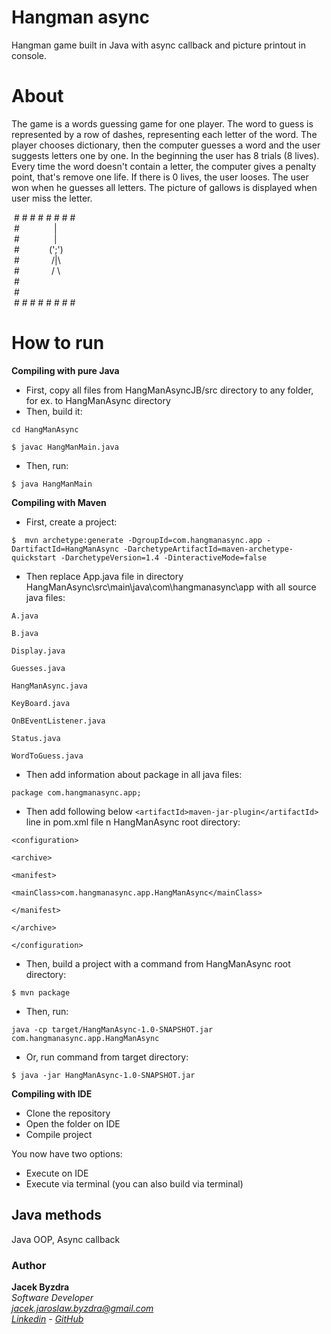 # Hangman async
Hangman game built in Java with async callback and picture printout in console.


# About
The game is a words guessing game for one player. 
The word to guess is represented by a row of dashes, representing each letter of the word.
The player chooses dictionary, then the computer guesses a word
and the user suggests letters one by one. 
In the beginning the user has 8 trials (8 lives).
Every time the word doesn't contain a letter, 
the computer gives a penalty point, that's remove one life.
If there is 0 lives, the user looses.
The user won when he guesses all letters.
The picture of gallows is displayed when user miss the letter.

&nbsp;# # # # # # # #   
&nbsp;#&nbsp;   &nbsp;  &nbsp;   &nbsp;   &nbsp;  &nbsp;  &nbsp;&nbsp;|   
&nbsp;#&nbsp;   &nbsp;  &nbsp;   &nbsp;   &nbsp;  &nbsp;  &nbsp;&nbsp;|   
&nbsp;#&nbsp;   &nbsp;  &nbsp;   &nbsp;   &nbsp;  &nbsp; (';')   
&nbsp;#&nbsp;   &nbsp;  &nbsp;   &nbsp;   &nbsp;  &nbsp;   &nbsp;/|\   
&nbsp;# &nbsp;   &nbsp;  &nbsp;   &nbsp;   &nbsp;  &nbsp; / \   
&nbsp;#   
&nbsp;#   
&nbsp;# # # # # # # #   



# How to run 
**Compiling with pure Java**    

- First, copy all files from HangManAsyncJB/src  directory to any folder, for ex. to HangManAsync directory
- Then, build it:     
```   
cd HangManAsync  
```   
```   
$ javac HangManMain.java  
```   

- Then, run:   
```   
$ java HangManMain   
```     
  
**Compiling with Maven**   

- First, create a project:
```
$  mvn archetype:generate -DgroupId=com.hangmanasync.app -DartifactId=HangManAsync -DarchetypeArtifactId=maven-archetype-quickstart -DarchetypeVersion=1.4 -DinteractiveMode=false    
```   

- Then replace App.java file in directory HangManAsync\src\main\java\com\hangmanasync\app with all source java files:  
```  
A.java  
```  
```  
B.java  
```   
```   
Display.java  
```   
```   
Guesses.java   
```   
```   
HangManAsync.java  
```   
```   
KeyBoard.java  
```   
```   
OnBEventListener.java  
```   
```   
Status.java  
```   
```   
WordToGuess.java  
```  

- Then add  information about package in all java files:     
```
package com.hangmanasync.app;    
```   

- Then add following   below ```<artifactId>maven-jar-plugin</artifactId> ```line in pom.xml file n HangManAsync root directory:   
```   
<configuration>   
```   
```   
<archive>   
 ```   
 ```   
 <manifest>   
 ```   
 ```   
 <mainClass>com.hangmanasync.app.HangManAsync</mainClass>   
 ```   
```   
</manifest>   
```   
```   
</archive>   
```   
```   
</configuration>   
```   


- Then, build a project with a command from HangManAsync root directory:   
```   
$ mvn package   
```

- Then, run:  
```  
java -cp target/HangManAsync-1.0-SNAPSHOT.jar com.hangmanasync.app.HangManAsync   
```  

- Or, run command from target directory:
```   
$ java -jar HangManAsync-1.0-SNAPSHOT.jar
```


**Compiling with IDE**   

- Clone the repository
- Open the folder on IDE
- Compile project

You now have two options:   

- Execute on IDE   
- Execute via terminal (you can also build via terminal)    



## Java methods

Java OOP, Async callback


### Author

**Jacek Byzdra**  
*Software Developer  
jacek.jaroslaw.byzdra@gmail.com  
[Linkedin](https://www.linkedin.com/in/jacek-byzdra/) - [GitHub](https://github.com/jacekbwwa)*
